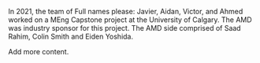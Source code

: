 In 2021, the team of Full names please: Javier, Aidan, Victor, and Ahmed worked on a MEng Capstone project at the University of Calgary. The AMD was industry sponsor for this project. The AMD side comprised of Saad Rahim, Colin Smith and Eiden Yoshida.

Add more content.
